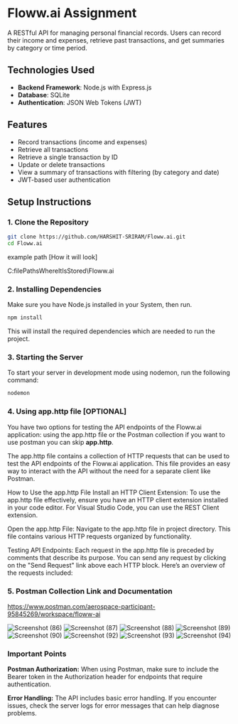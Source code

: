 # Floww.ai Assignment

A RESTful API for managing personal financial records. Users can record their income and expenses, retrieve past transactions, and get summaries by category or time period.

## Technologies Used

- **Backend Framework**: Node.js with Express.js
- **Database**: SQLite
- **Authentication**: JSON Web Tokens (JWT)

## Features

- Record transactions (income and expenses)
- Retrieve all transactions
- Retrieve a single transaction by ID
- Update or delete transactions
- View a summary of transactions with filtering (by category and date)
- JWT-based user authentication

## Setup Instructions

### 1. Clone the Repository

```bash
git clone https://github.com/HARSHIT-SRIRAM/Floww.ai.git
cd Floww.ai
```

example path [How it will look]

C:filePathsWhereItIsStored\Floww.ai

### 2. Installing Dependencies

Make sure you have Node.js installed in your System, then run.

```bash
npm install
```

This will install the required dependencies which are needed to run the project.

### 3. Starting the Server

To start your server in development mode using nodemon, run the following command:

```bash
nodemon
```

### 4. Using app.http file [OPTIONAL]

You have two options for testing the API endpoints of the Floww.ai application: using the app.http file or the Postman collection if you want to use postman you can skip **app.http**.

The app.http file contains a collection of HTTP requests that can be used to test the API endpoints of the Floww.ai application. This file provides an easy way to interact with the API without the need for a separate client like Postman.

How to Use the app.http File
Install an HTTP Client Extension: To use the app.http file effectively, ensure you have an HTTP client extension installed in your code editor. For Visual Studio Code, you can use the REST Client extension.

Open the app.http File: Navigate to the app.http file in project directory. This file contains various HTTP requests organized by functionality.

Testing API Endpoints: Each request in the app.http file is preceded by comments that describe its purpose. You can send any request by clicking on the "Send Request" link above each HTTP block. Here’s an overview of the requests included:

### 5. Postman Collection Link and Documentation

https://www.postman.com/aerospace-participant-95845269/workspace/floww-ai

![Screenshot (86)](https://github.com/user-attachments/assets/d26f954d-53d9-4ea5-93b6-311b06933f1b)
![Screenshot (87)](https://github.com/user-attachments/assets/62caf924-32d2-4274-a551-d29b5cb46db0)
![Screenshot (88)](https://github.com/user-attachments/assets/9e443849-7cd9-445d-86e4-9d6527824ff1)
![Screenshot (89)](https://github.com/user-attachments/assets/d76b3bec-0175-4d25-898c-ad7ed369d69a)
![Screenshot (90)](https://github.com/user-attachments/assets/b22b0097-582a-4ba5-b1bb-5a5086cce803)
![Screenshot (92)](https://github.com/user-attachments/assets/cf35276b-558c-4449-b6cb-7b7e7a6e64c4)
![Screenshot (93)](https://github.com/user-attachments/assets/913212db-cc1a-4fba-b4d2-9b888bc87802)
![Screenshot (94)](https://github.com/user-attachments/assets/52887fd3-d9d3-443e-b844-9697f0ea9c8f)


### Important Points

**Postman Authorization:** When using Postman, make sure to include the Bearer token in the Authorization header for endpoints that require authentication.

**Error Handling:** The API includes basic error handling. If you encounter issues, check the server logs for error messages that can help diagnose problems.
